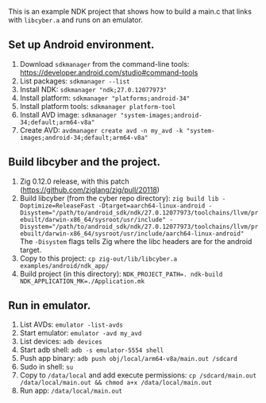 This is an example NDK project that shows how to build a main.c that links with `libcyber.a` and runs on an emulator.

## Set up Android environment.
1. Download `sdkmanager` from the command-line tools: https://developer.android.com/studio#command-tools
2. List packages: `sdkmanager --list`
3. Install NDK: `sdkmanager "ndk;27.0.12077973"`
4. Install platform: `sdkmanager "platforms;android-34"`
5. Install platform tools: `sdkmanager platform-tool`
6. Install AVD image: `sdkmanager "system-images;android-34;default;arm64-v8a"`
7. Create AVD: `avdmanager create avd -n my_avd -k "system-images;android-34;default;arm64-v8a"`

## Build libcyber and the project.
1. Zig 0.12.0 release, with this patch (https://github.com/ziglang/zig/pull/20118)
2. Build libcyber (from the cyber repo directory): `zig build lib -Doptimize=ReleaseFast -Dtarget=aarch64-linux-android -Disystem="/path/to/android_sdk/ndk/27.0.12077973/toolchains/llvm/prebuilt/darwin-x86_64/sysroot/usr/include" -Disystem="/path/to/android_sdk/ndk/27.0.12077973/toolchains/llvm/prebuilt/darwin-x86_64/sysroot/usr/include/aarch64-linux-android"`
The `-Disystem` flags tells Zig where the libc headers are for the android target.
3. Copy to this project: `cp zig-out/lib/libcyber.a examples/android/ndk_app/`
4. Build project (in this directory): `NDK_PROJECT_PATH=. ndk-build NDK_APPLICATION_MK=./Application.mk`

## Run in emulator.
1. List AVDs: `emulator -list-avds`
2. Start emulator: `emulator -avd my_avd`
3. List devices: `adb devices`
4. Start adb shell: `adb -s emulator-5554 shell`
5. Push app binary: `adb push obj/local/arm64-v8a/main.out /sdcard`
6. Sudo in shell: `su`
7. Copy to `/data/local` and add execute permissions: `cp /sdcard/main.out /data/local/main.out && chmod a+x /data/local/main.out`
8. Run app: `/data/local/main.out`
